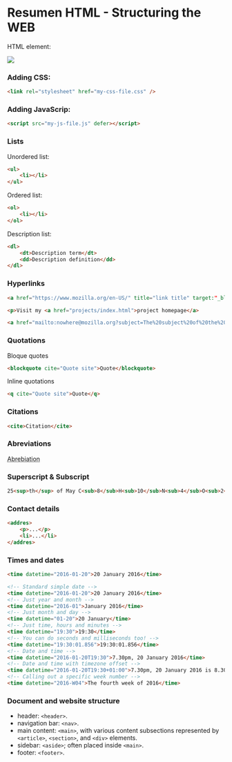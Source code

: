 # Resumen HTML - Structuring the WEB

HTML element:

![](https://developer.mozilla.org/en-US/docs/Learn/HTML/Introduction_to_HTML/Getting_started/grumpy-cat-small.png)

### Adding CSS:

```html
<link rel="stylesheet" href="my-css-file.css" />
```

### Adding JavaScrip:

```html
<script src="my-js-file.js" defer></script>
```

### Lists

Unordered list:

```html
<ul>
    <li></li>
</ul>
```

Ordered list:

```html
<ol>
    <li></li>
</ol>
```

Description list:

```html
<dl>
    <dt>Description term</dt>
    <dd>Description definition</dd>
</dl>
```

### Hyperlinks

```html
<a href="https://www.mozilla.org/en-US/" title="link title" target:"_blank">the Mozilla homepage</a>.

<p>Visit my <a href="projects/index.html">project homepage</a>

<a href="mailto:nowhere@mozilla.org?subject=The%20subject%20of%20the%20email&body=The%20body%20of%20the%20email">
```

### Quotations

Bloque quotes

```html
<blockquote cite="Quote site">Quote</blockquote>
```

Inline quotations

```html
<q cite="Quote site">Quote</q>
```

### Citations

```html
<cite>Citation</cite>
```

### Abreviations

<abbr title="abbreviation title">Abrebiation</abbr>

### Superscript & Subscript

```html
25<sup>th</sup> of May C<sub>8</sub>H<sub>10</sub>N<sub>4</sub>O<sub>2</sub>
```

### Contact details

```html
<addres>
    <p>...</p>
    <li>...</li>
</addres>
```

### Times and dates

```html
<time datetime="2016-01-20">20 January 2016</time>

<!-- Standard simple date -->
<time datetime="2016-01-20">20 January 2016</time>
<!-- Just year and month -->
<time datetime="2016-01">January 2016</time>
<!-- Just month and day -->
<time datetime="01-20">20 January</time>
<!-- Just time, hours and minutes -->
<time datetime="19:30">19:30</time>
<!-- You can do seconds and milliseconds too! -->
<time datetime="19:30:01.856">19:30:01.856</time>
<!-- Date and time -->
<time datetime="2016-01-20T19:30">7.30pm, 20 January 2016</time>
<!-- Date and time with timezone offset -->
<time datetime="2016-01-20T19:30+01:00">7.30pm, 20 January 2016 is 8.30pm in France</time>
<!-- Calling out a specific week number -->
<time datetime="2016-W04">The fourth week of 2016</time>
```

### Document and website structure

-   header: `<header>`.
-   navigation bar: `<nav>`.
-   main content: `<main>`, with various content subsections represented by `<article>`, `<section>`, and `<div>` elements.
-   sidebar: `<aside>`; often placed inside `<main>`.
-   footer: `<footer>`.
